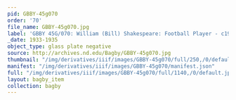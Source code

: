 ```yaml
---
pid: GBBY-45g070
order: '70'
file_name: GBBY-45g070.jpg
label: 'GBBY 45G/070: William (Bill) Shakespeare: Football Player - c1933-1935'
_date: 1933-1935
object_type: glass plate negative
source: http://archives.nd.edu/Bagby/GBBY-45g070.jpg
thumbnail: "/img/derivatives/iiif/images/GBBY-45g070/full/250,/0/default.jpg"
manifest: "/img/derivatives/iiif/images/GBBY-45g070/manifest.json"
full: "/img/derivatives/iiif/images/GBBY-45g070/full/1140,/0/default.jpg"
layout: bagby_item
collection: bagby
---
```

